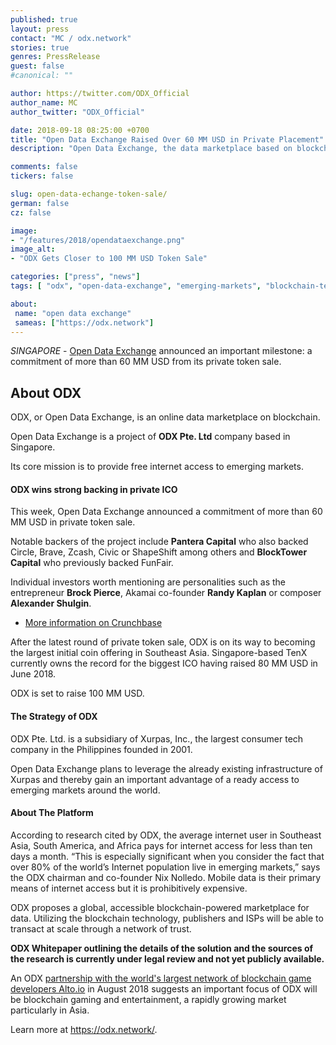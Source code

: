 ```yaml
---
published: true
layout: press
contact: "MC / odx.network"
stories: true
genres: PressRelease
guest: false
#canonical: ""

author: https://twitter.com/ODX_Official
author_name: MC
author_twitter: "ODX_Official"

date: 2018-09-18 08:25:00 +0700
title: "Open Data Exchange Raised Over 60 MM USD in Private Placement"
description: "Open Data Exchange, the data marketplace based on blockchain technology, gained traction on their mission to provide free internet to emerging markets thanks to its private token sale."

comments: false
tickers: false

slug: open-data-echange-token-sale/
german: false
cz: false

image:
- "/features/2018/opendataexchange.png"
image_alt:
- "ODX Gets Closer to 100 MM USD Token Sale"

categories: ["press", "news"]
tags: [ "odx", "open-data-exchange", "emerging-markets", "blockchain-technology", "pantera", "blocktower", "dna-fund", "brock-pierce", "alexander-shulgin"]

about:
 name: "open data exchange"
 sameas: ["https://odx.network"]
---
```


*SINGAPORE* - [Open Data Exchange](https://odx.network/) announced an important milestone: a commitment of more than 60 MM USD from its private token sale.

## About ODX

ODX, or Open Data Exchange, is an online data marketplace on blockchain.

Open Data Exchange is a project of **ODX Pte. Ltd** company based in Singapore.

Its core mission is to provide free internet access to emerging markets.

#### ODX wins strong backing in private ICO

This week, Open Data Exchange announced a commitment of more than 60 MM USD in private token sale.

Notable backers of the project include **Pantera Capital** who also backed Circle, Brave, Zcash, Civic or ShapeShift among others and **BlockTower Capital** who previously backed FunFair.

Individual investors worth mentioning are personalities such as the entrepreneur **Brock Pierce**, Akamai co-founder **Randy Kaplan** or composer **Alexander Shulgin**.

* [More information on Crunchbase](https://www.crunchbase.com/organization/odx-pte-ltd)

After the latest round of private token sale, ODX is on its way to becoming the largest initial coin offering in Southeast Asia. Singapore-based TenX currently owns the record for the biggest ICO having raised 80 MM USD in June 2018.

ODX is set to raise 100 MM USD.

#### The Strategy of ODX

ODX Pte. Ltd. is a subsidiary of Xurpas, Inc., the largest consumer tech company in the Philippines founded in 2001.

Open Data Exchange plans to leverage the already existing infrastructure of Xurpas and thereby gain an important advantage of a ready access to emerging markets around the world.

#### About The Platform

According to research cited by ODX, the average internet user in Southeast Asia, South America, and Africa pays for internet access for less than ten days a month. “This is especially significant when you consider the fact that over 80% of the world’s Internet population live in emerging markets,” says the ODX chairman and co-founder Nix Nolledo. Mobile data is their primary means of internet access but it is prohibitively expensive.

ODX proposes a global, accessible blockchain-powered marketplace for data. Utilizing the blockchain technology, publishers and ISPs will be able to transact at scale through a network of trust.

**ODX Whitepaper outlining the details of the solution and the sources of the research is currently under legal review and not yet publicly available.**

An ODX [partnership with the world's largest network of blockchain game developers Alto.io](https://medium.com/alto-io/alto-io-and-open-data-exchange-odx-join-forces-19f9ab4c1e16) in August 2018 suggests an important focus of ODX will be blockchain gaming and entertainment, a rapidly growing market particularly in Asia.

Learn more at https://odx.network/.
